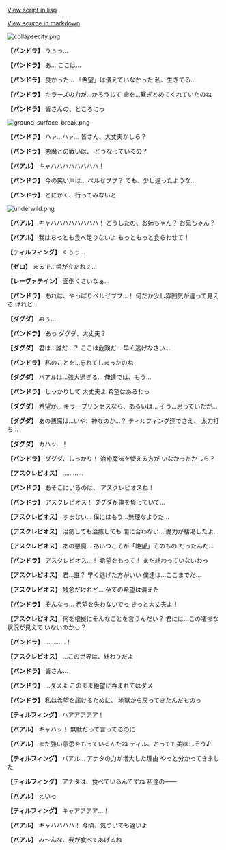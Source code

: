 [View script in lisp](../scripts/202209950.txt)

[View source in markdown](202209950.md)

![collapsecity.png](../images/backgrounds/collapsecity.png)

**【パンドラ】**
うぅっ…

**【パンドラ】**
あ…
ここは…

**【パンドラ】**
良かった…
「希望」は潰えていなかった
私、生きてる…

**【パンドラ】**
キラーズの力が…かろうじて
命を…繋ぎとめてくれていたのね

**【パンドラ】**
皆さんの、ところにっ

![ground_surface_break.png](../images/backgrounds/ground_surface_break.png)

**【パンドラ】**
ハァ…ハァ…
皆さん、大丈夫かしら？

**【パンドラ】**
悪魔との戦いは、
どうなっているの？

**【バアル】**
キャハハハハハハハハ！

**【パンドラ】**
今の笑い声は…
ベルゼブブ？
でも、少し違ったような…

**【パンドラ】**
とにかく、行ってみないと

![underwild.png](../images/backgrounds/underwild.png)

**【バアル】**
キャハハハハハハハハ！
どうしたの、お姉ちゃん？
お兄ちゃん？

**【バアル】**
我はちっとも食べ足りないよ
もっともっと食らわせて！

**【ティルフィング】**
くぅっ…

**【ゼロ】**
まるで…歯が立たねぇ…

**【レーヴァテイン】**
面倒くさいなぁ…

**【パンドラ】**
あれは、やっぱりベルゼブブ…！
何だか少し雰囲気が違って見える
けれど…

**【ダグダ】**
ぬぅ…

**【パンドラ】**
あっ
ダグダ、大丈夫？

**【ダグダ】**
君は…誰だ…？
ここは危険だ…
早く逃げなさい…

**【パンドラ】**
私のことを…忘れてしまったのね

**【ダグダ】**
バアルは…強大過ぎる…
俺達では、もう…

**【パンドラ】**
しっかりして
大丈夫よ
希望はあるわっ

**【ダグダ】**
希望か…
キラープリンセスなら、あるいは…
そう…思っていたが…

**【ダグダ】**
あの悪魔は…いや、神なのか…？
ティルフィング達でさえ、
太刀打ち…

**【ダグダ】**
カハッ…！

**【パンドラ】**
ダグダ、しっかり！
治癒魔法を使える方が
いなかったかしら？

**【アスクレピオス】**
…………

**【パンドラ】**
あそこにいるのは、
アスクレピオスね！

**【パンドラ】**
アスクレピオス！
ダグダが傷を負っていて…

**【アスクレピオス】**
すまない…
僕にはもう…無理なようだ…

**【アスクレピオス】**
治癒しても治癒しても
間に合わない…
魔力が枯渇したよ…

**【アスクレピオス】**
あの悪魔…
あいつこそが「絶望」そのもの
だったんだ…

**【パンドラ】**
アスクレピオス…！
希望をもって！
まだ終わっていないわっ

**【アスクレピオス】**
君…誰？
早く逃げた方がいい
僕達は…ここまでだ…

**【アスクレピオス】**
残念だけれど…
全ての希望は潰えた

**【パンドラ】**
そんなっ…
希望を失わないでっ
きっと大丈夫よ！

**【アスクレピオス】**
何を根拠にそんなことを言うんだい？
君には…この凄惨な状況が見えて
いないのかっ？

**【パンドラ】**
…………！

**【アスクレピオス】**
…この世界は、終わりだよ

**【パンドラ】**
皆さん…

**【パンドラ】**
…ダメよ
このまま絶望に呑まれてはダメ

**【パンドラ】**
私は希望を届けるために、
地獄から戻ってきたんだものっ

**【ティルフィング】**
ハアアアアア！

**【バアル】**
キャハッ！
無駄だって言ってるのに

**【バアル】**
まだ強い意思をもっているんだね
ティル、とっても美味しそう♪

**【ティルフィング】**
バアル…
アナタの力が増大した理由
やっと分かってきました

**【ティルフィング】**
アナタは、食べているんですね
私達の――

**【バアル】**
えいっ

**【ティルフィング】**
キャアアアア…！

**【バアル】**
キャハハハハ！
今頃、気づいても遅いよ

**【バアル】**
み～んな、我が食べてあげるね
